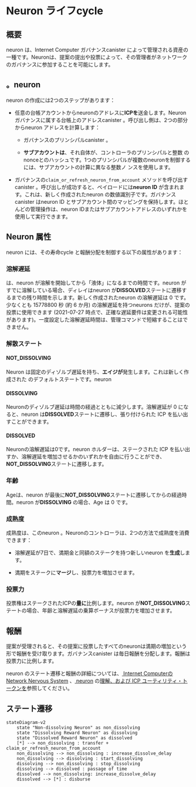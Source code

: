 # Neuron ライフcycle

## 概要

neuron は、Internet Computer ガバナンスcanister によって管理される資産の一種です。Neuronは、提案の提出や投票によって、その管理者がネットワークのガバナンスに参加することを可能にします。

## 。neuron

neuron の作成には2つのステップがあります：

- 任意の台帳アカウントからneuronのアドレスに**ICPを**送金します。Neuron ガバナンスに属する台帳上のアドレスcanister 。呼び出し側は、2つの部分からneuron アドレスを計算します：
  
  - ガバナンスのプリンシパルcanister 。
  
  - **サブアカウントは**、それ自体が、コントローラのプリンシパルと整数 のnonceとのハッシュです。1つのプリンシパルが複数のneuronを制御するには、サブアカウントの計算に異なる整数ノ ンスを使用します。

- ガバナンスの`claim_or_refresh_neuron_from_account` メソッドを呼び出すcanister 。呼び出しが成功すると、ペイロードには**neuron ID** が含まれます。これは、新しく作成されたneuron の数値識別子です。ガバナンスcanister はneuron ID とサブアカウント間のマッピングを保持します。ほとんどの管理操作は、neuron IDまたはサブアカウントアドレスのいずれかを使用して実行できます。

## Neuron 属性

neuron には、その寿命cycle と報酬分配を制御する以下の属性があります：

### 溶解遅延

は、neuron が溶解を開始してから「液体」になるまでの時間です。neuron がすでに溶解している場合、ディレイはneuron が**DISSOLVED**ステートに遷移するまでの残り時間を示します。新しく作成されたneuron の溶解遅延は 0 です。少なくとも 15778800 秒 (約 6 か月) の溶解遅延を持つneurons だけが、提案の投票に使用できます (2021-07-27 時点で、正確な遅延要件は変更される可能性があります)。一度設定した溶解遅延時間は、管理コマンドで短縮することはできません。

### 解散ステート

#### NOT\_DISSOLVING

Neuron は固定のディゾルブ遅延を持ち、**エイジが**発生します。これは新しく作成された のデフォルトステートです。neuron

#### DISSOLVING

Neuronのディゾルブ遅延は時間の経過とともに減少します。溶解遅延が 0 になると、neuron は**DISSOLVED**ステートに遷移し、張り付けられた ICP を払い出すことができます。

#### DISSOLVED

Neuronの溶解遅延は0です。neuron ホルダーは、ステークされた ICP を払い出すか、溶解遅延を増加させるかのいずれかを自由に行うことができ、**NOT\_DISSOLVING**ステートに遷移します。

### 年齢

Ageは、neuron が最後に**NOT\_DISSOLVING**ステートに遷移してからの経過時間。neuron が**DISSOLVING** の場合、Age は 0 です。

### 成熟度

成熟度は、このneuron 。Neuronのコントローラは、2つの方法で成熟度を消費できます：

- 溶解遅延が7日で、満期金と同額のステークを持つ新しいneuron を**生成**します。

- 満期をステークに**マージ**し、投票力を増加させます。

### 投票力

投票権はステークされたICPの**量に**比例します。neuron が**NOT\_DISSOLVING**ステートの場合、年齢と溶解遅延の乗算ボーナスが投票力を増加させます。

## 報酬

提案が受理されると、その提案に投票したすべてのneuronは満期の増加という形で報酬を受け取ります。ガバナンスcanister は毎日報酬を分配します。報酬は投票力に比例します。

neuron のステート遷移と報酬の詳細については、[ Internet ComputerのNetwork Nervous System](https://medium.com/dfinity/understanding-the-internet-computers-network-nervous-system-neurons-and-icp-utility-tokens-730dab65cae8) 、[ neuron](https://medium.com/dfinity/understanding-the-internet-computers-network-nervous-system-neurons-and-icp-utility-tokens-730dab65cae8) の[理解、および ICP ユーティリティ・トークンを](https://medium.com/dfinity/understanding-the-internet-computers-network-nervous-system-neurons-and-icp-utility-tokens-730dab65cae8)参照してください。

## ステート遷移

    stateDiagram-v2
        state "Non-dissolving Neuron" as non_dissolving
        state "Dissolving Reward Neuron" as dissolving
        state "Dissolved Reward Neuron" as dissolved
        [*] --> non_dissolving : transfer + claim_or_refresh_neuron_from_account
        non_dissolving --> non_dissolving : increase_dissolve_delay
        non_dissolving --> dissolving : start_dissolving
        dissolving --> non_dissolving : stop_dissolving
        dissolving --> dissolved : passage of time
        dissolved --> non_dissolving: increase_dissolve_delay
        dissolved --> [*] : disburse

<!---
# Neuron lifecycle

## Overview

A neuron is a type of asset managed by the Internet Computer governance canister. Neurons allow their controllers to participate in the governance of the network by submitting and voting on proposals.

## Creating a neuron

Creating a neuron involves 2 steps:

-   Transfering some **amount** of ICPs from any ledger account to the neuron’s address. Neuron address on the ledger that belongs to the Governance canister. The caller computes the neuron address from two parts:

    -   The principal of the governance canister.

    -   The **subaccount** that is itself a hash of the controller’s principal with an integer nonce. One principal can control multiple neurons by picking different integer nonces for the subaccount computation.

-   Calling the `claim_or_refresh_neuron_from_account` method of the governance canister. If the call is successful, the payload contains the **neuron ID**, a numeric identifier of the newly created neuron. The governance canister maintains a mapping between neuron IDs and subaccounts. Most management operations can be performed using either the neuron ID or the subaccount address.

## Neuron attributes

A neuron has the following attributes that control its lifecycle and rewards distribution:

### Dissolve Delay  
is how long it will take a neuron to become "liquid" once it starts dissolving. If the neuron is already dissolving, the delay indicates the amount of time left before the neuron transitions to the **DISSOLVED** state. The dissolve delay of a newly created neuron is 0. Only neurons with a dissolve delay of at least 15778800 seconds (approx 6 months) can be used to vote on proposals (as of 2021-07-27, the exact delay requirements are subject to change). Once set, the dissolve delay cannot be reduced via management commands.

### Dissolve State  
#### NOT_DISSOLVING  
Neuron has a fixed dissolve delay and accrues **age**. This is the default state of a newly created neuron.

#### DISSOLVING  
Neuron’s dissolve delay is decreasing with the passage of time. Once the dissolve delay becomes 0, the neuron transitions to the **DISSOLVED** state and the staked ICPs can be disbursed.

#### DISSOLVED  
Neuron’s dissolve delay is 0. The neuron holder is free to either disburse the staked ICPs or increase the dissolve delay, which will cause a transition to the **NOT_DISSOLVING** state.

### Age  
Age is the amount of time that passed since the last time the neuron transitioned to the **NOT_DISSOLVING** state. If the neuron is **DISSOLVING**, its age is 0.

### Maturity  
Maturity is the total amount of unspent rewards accrued by this neuron. Neuron’s controller can spend maturity in two ways:

- **Spawn** a new neuron with a dissolve delay of seven days and stake equal to the maturity.

- **Merge** maturity into the stake, increasing voting power.

### Voting power  
Voting power is proportional to the **amount** of staked ICPs. Age and dissolve delay multiplicative bonuses increase the voting power if the neuron is in the **NOT_DISSOLVING** state.

## Rewards

Once a proposal is accepted, all the neurons that voted on that proposal receive rewards in form of a maturity increase. The governance canister distributes rewards daily. The rewards are proportional to the voting power.

For more information on neuron state transitions and rewards, see [understanding the Internet Computer’s Network Nervous System, neurons, and ICP utility tokens](https://medium.com/dfinity/understanding-the-internet-computers-network-nervous-system-neurons-and-icp-utility-tokens-730dab65cae8).

## State transitions

    stateDiagram-v2
        state "Non-dissolving Neuron" as non_dissolving
        state "Dissolving Reward Neuron" as dissolving
        state "Dissolved Reward Neuron" as dissolved
        [*] -!-> non_dissolving : transfer + claim_or_refresh_neuron_from_account
        non_dissolving -!-> non_dissolving : increase_dissolve_delay
        non_dissolving -!-> dissolving : start_dissolving
        dissolving -!-> non_dissolving : stop_dissolving
        dissolving -!-> dissolved : passage of time
        dissolved -!-> non_dissolving: increase_dissolve_delay
        dissolved -!-> [*] : disburse

-->
